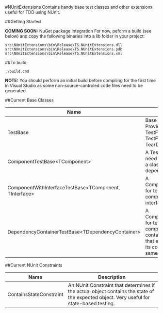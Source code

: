 #NUnitExtensions
Contains handy base test classes and other extensions useful for TDD using NUnit.

##Getting Started

**COMING SOON:** NuGet package integration
For now, peform a build (see below) and copy the following binaries into a lib folder in your project:

    src\NUnitExtensions\bin\Release\TS.NUnitExtensions.dll
    src\NUnitExtensions\bin\Release\TS.NUnitExtensions.pdb
    src\NUnitExtensions\bin\Release\TS.NUnitExtensions.xml

##To build:

    .\build.cmd

**NOTE:** You should perform an initial build before compiling for the first time in Visual Studio as some non-source-controled code files need to be generated.

##Current Base Classes

Name | Description 
--- | --- 
TestBase | Base class for all test classes.  Provides simple overrides for TestFixtureSetUp, TestFixtureTearDown, SetUp, and TearDown attributes.
ComponentTestBase&lt;TComponent&gt; | A TestBase for test classes that need to test a component, which is a class that uses constructor-based dependency injection.
ComponentWithInterfaceTestBase&lt;TComponent, TInterface&gt; | A ComponentTestBase&lt;TComponent&gt; for test classes that need to test a component that implements an interface.
DependencyContainerTestBase&lt;TDependencyContainer&gt; | A ComponentTestBase&lt;TComponent&gt; for test classes that need to test a component that is a dependency container, which is a simple class that exposes all the parameters to its constructor via properties of the same name.
    
##Current NUnit Constraints

Name | Description
--- | ---
ContainsStateConstraint | An NUnit Constraint that determines if the actual object contains the state of the expected object.  Very useful for state-based testing.